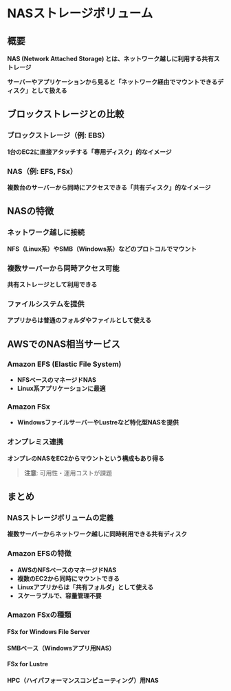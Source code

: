 # NASストレージボリューム

## 概要
**NAS (Network Attached Storage) とは、ネットワーク越しに利用する共有ストレージ**

**サーバーやアプリケーションから見ると「ネットワーク経由でマウントできるディスク」として扱える**

## ブロックストレージとの比較

### ブロックストレージ（例: EBS）
**1台のEC2に直接アタッチする「専用ディスク」的なイメージ**

### NAS（例: EFS, FSx）
**複数台のサーバーから同時にアクセスできる「共有ディスク」的なイメージ**

## NASの特徴

### ネットワーク越しに接続
**NFS（Linux系）やSMB（Windows系）などのプロトコルでマウント**

### 複数サーバーから同時アクセス可能
**共有ストレージとして利用できる**

### ファイルシステムを提供
**アプリからは普通のフォルダやファイルとして使える**

## AWSでのNAS相当サービス

### Amazon EFS (Elastic File System)
- **NFSベースのマネージドNAS**
- **Linux系アプリケーションに最適**

### Amazon FSx
- **WindowsファイルサーバーやLustreなど特化型NASを提供**

### オンプレミス連携
**オンプレのNASをEC2からマウントという構成もあり得る**

> **注意**: 可用性・運用コストが課題

## まとめ

### NASストレージボリュームの定義
**複数サーバーからネットワーク越しに同時利用できる共有ディスク**

### Amazon EFSの特徴
- **AWSのNFSベースのマネージドNAS**
- **複数のEC2から同時にマウントできる**
- **Linuxアプリからは「共有フォルダ」として使える**
- **スケーラブルで、容量管理不要**

### Amazon FSxの種類

#### FSx for Windows File Server
**SMBベース（Windowsアプリ用NAS）**

#### FSx for Lustre
**HPC（ハイパフォーマンスコンピューティング）用NAS**